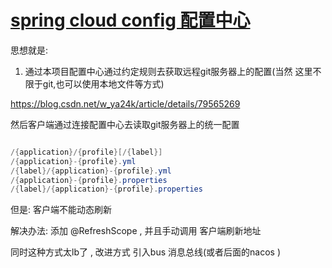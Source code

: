 

# [spring cloud config 配置中心](https://cloud.spring.io/spring-cloud-config/reference/html/)


思想就是:

1. 通过本项目配置中心通过约定规则去获取远程git服务器上的配置(当然 这里不限于git,也可以使用本地文件等方式)


https://blog.csdn.net/w_ya24k/article/details/79565269

然后客户端通过连接配置中心去读取git服务器上的统一配置

```java

/{application}/{profile}[/{label}]
/{application}-{profile}.yml
/{label}/{application}-{profile}.yml
/{application}-{profile}.properties
/{label}/{application}-{profile}.properties

```

但是:
客户端不能动态刷新

解决办法:
添加  @RefreshScope , 并且手动调用 客户端刷新地址


同时这种方式太lb了 ,  改进方式 引入bus 消息总线(或者后面的nacos )




